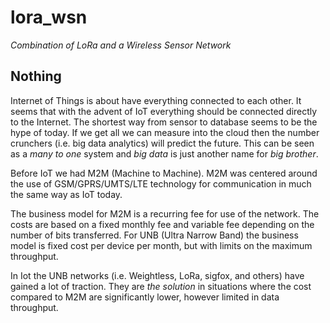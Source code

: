 # lora_wsn
_Combination of LoRa and a Wireless Sensor Network_

## Nothing
Internet of Things is about have everything connected to each other. It seems that with the advent of IoT everything should be connected directly to the Internet. The shortest way from sensor to database seems to be the hype of today. If we get all we can measure into the cloud then the number crunchers (i.e. big data analytics) will predict the future. This can be seen as a _many to one_ system and _big data_ is just another name for _big brother_.

Before IoT we had M2M (Machine to Machine). M2M was centered around the use of GSM/GPRS/UMTS/LTE technology for communication in much the same way as IoT today.

The business model for M2M is a recurring fee for use of the network. The costs are based on a fixed monthly fee and variable fee depending on the number of bits transferred. For UNB (Ultra Narrow Band) the business model is fixed cost per device per month, but with limits on the maximum throughput.

In Iot the UNB networks (i.e. Weightless, LoRa, sigfox, and others) have gained a lot of traction. They are _the solution_ in situations where the cost compared to M2M are significantly lower, however limited in data throughput.

<more to follow...>    
